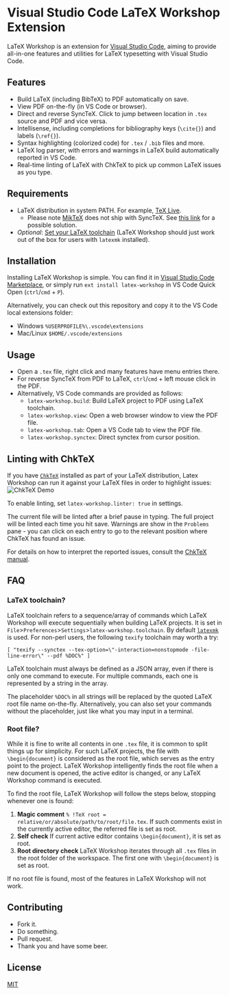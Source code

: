 # Visual Studio Code LaTeX Workshop Extension

LaTeX Workshop is an extension for [Visual Studio Code](https://code.visualstudio.com/), aiming to provide all-in-one features and utilities for LaTeX typesetting with Visual Studio Code.

## Features

- Build LaTeX (including BibTeX) to PDF automatically on save.
- View PDF on-the-fly (in VS Code or browser).
- Direct and reverse SyncTeX. Click to jump between location in `.tex` source and PDF and vice versa.
- Intellisense, including completions for bibliography keys (`\cite{}`) and labels (`\ref{}`).
- Syntax highlighting (colorized code) for `.tex` / `.bib` files and more.
- LaTeX log parser, with errors and warnings in LaTeX build automatically reported in VS Code.
- Real-time linting of LaTeX with ChkTeX to pick up common LaTeX issues as you type.

## Requirements

- LaTeX distribution in system PATH. For example, [TeX Live](https://www.tug.org/texlive/).
  - Please note [MikTeX](https://miktex.org/) does not ship with SyncTeX. See [this link](http://tex.stackexchange.com/questions/338078/how-to-get-synctex-for-windows-to-allow-atom-pdf-view-to-synch#comment877274_338117) for a possible solution.
- _Optional_: [Set your LaTeX toolchain](#toolchain) (LaTeX Workshop should just work out of the box for users with `latexmk` installed).

## Installation

Installing LaTeX Workshop is simple. You can find it in [Visual Studio Code Marketplace](https://marketplace.visualstudio.com/items?itemName=James-Yu.latex-workshop), or simply run `ext install latex-workshop` in VS Code Quick Open (`ctrl`/`cmd` + `P`).

Alternatively, you can check out this repository and copy it to the VS Code local extensions folder:
- Windows `%USERPROFILE%\.vscode\extensions`
- Mac/Linux `$HOME/.vscode/extensions`

## Usage

- Open a `.tex` file, right click and many features have menu entries there.
- For reverse SyncTeX from PDF to LaTeX, `ctrl`/`cmd` + left mouse click in the PDF.
- Alternatively, VS Code commands are provided as follows:
  - `latex-workshop.build`: Build LaTeX project to PDF using LaTeX toolchain.
  - `latex-workshop.view`: Open a web browser window to view the PDF file.
  - `latex-workshop.tab`: Open a VS Code tab to view the PDF file.
  - `latex-workshop.synctex`: Direct synctex from cursor position.

## Linting with ChkTeX

If you have [`ChkTeX`](http://www.nongnu.org/chktex) installed as part of your LaTeX distribution, Latex Workshop can run it against your LaTeX files in order to highlight issues:
![ChkTeX Demo](https://cloud.githubusercontent.com/assets/1312873/24448389/ec08cc26-146b-11e7-986f-a5f2494be561.gif)

To enable linting, set `latex-workshop.linter: true` in settings.

The current file will be linted after a brief pause in typing. The full project will be linted each time you hit save. Warnings are show in the `Problems` pane - you can click on each entry to go to the relevant position where ChkTeX has found an issue.

For details on how to interpret the reported issues, consult the [ChkTeX manual](http://www.nongnu.org/chktex/ChkTeX.pdf).


## FAQ
### <a name="toolchain"></a>LaTeX toolchain?
LaTeX toolchain refers to a sequence/array of commands which LaTeX Workshop will execute sequentially when building LaTeX projects. It is set in `File`>`Preferences`>`Settings`>`latex-workshop.toolchain`. By default [`latexmk`](http://personal.psu.edu/jcc8/software/latexmk/) is used. For non-perl users, the following `texify` toolchain may worth a try:
```
[ "texify --synctex --tex-option=\"-interaction=nonstopmode -file-line-error\" --pdf %DOC%" ]
```

LaTeX toolchain must always be defined as a JSON array, even if there is only one command to execute. For multiple commands, each one is represented by a string in the array.

The placeholder `%DOC%` in all strings will be replaced by the quoted LaTeX root file name on-the-fly. Alternatively, you can also set your commands without the placeholder, just like what you may input in a terminal.

### Root file?
While it is fine to write all contents in one `.tex` file, it is common to split things up for simplicity. For such LaTeX projects, the file with `\begin{document}` is considered as the root file, which serves as the entry point to the project. LaTeX Workshop intelligently finds the root file when a new document is opened, the active editor is changed, or any LaTeX Workshop command is executed.

To find the root file, LaTeX Workshop will follow the steps below, stopping whenever one is found:
1. **Magic comment** `% !TeX root = relative/or/absolute/path/to/root/file.tex`. If such comments exist in the currently active editor, the referred file is set as root.
2. **Self check** If current active editor contains `\begin{document}`, it is set as root.
3. **Root directory check** LaTeX Workshop iterates through all `.tex` files in the root folder of the workspace. The first one with `\begin{document}` is set as root.

If no root file is found, most of the features in LaTeX Workshop will not work.

## Contributing

- Fork it.
- Do something.
- Pull request.
- Thank you and have some beer.

## License

[MIT](https://opensource.org/licenses/MIT)
